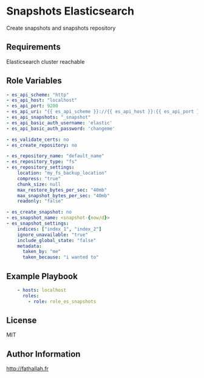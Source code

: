 Snapshots Elasticsearch
=========

Create snapshots and snapshots repository

Requirements
------------

Elasticsearch cluster reachable

Role Variables
--------------

```yaml
- es_api_scheme: "http"
- es_api_host: "localhost"
- es_api_port: 9200
- es_api_uri: "{{ es_api_scheme }}://{{ es_api_host }}:{{ es_api_port }}"
- es_api_snapshots: "_snapshot"
- es_api_basic_auth_username: 'elastic'
- es_api_basic_auth_password: 'changeme'

- es_validate_certs: no
- es_create_repository: no

- es_repository_name: "default_name"
- es_repository_type: "fs"
- es_repository_settings:
    location: "my_fs_backup_location"
    compress: "true"
    chunk_size: null
    max_restore_bytes_per_sec: "40mb"
    max_snapshot_bytes_per_sec: "40mb"
    readonly: "false"

- es_create_snapshot: no
- es_snapshot_name: <snapshot-{now/d}>
- es_snapshot_settings:
    indices: ["index_1", "index_2"]
    ignore_unavailable: "true"
    include_global_state: "false"
    metadata:
      taken_by: "me"
      taken_because: "i wanted to"

```

Example Playbook
----------------

```yaml
    - hosts: localhost
      roles:
        - role: role_es_snapshots
```


License
-------

MIT

Author Information
------------------

http://fathallah.fr
